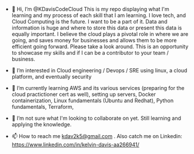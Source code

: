 - 👋 Hi, I’m @KDavisCodeCloud
This is my repo displaying what I'm learning and my process of each skill that I am learning. I love tech, and Cloud Computing is the future. I want to be a part of it.
Data and information is huge and where to store this data or present this data is equally important. I believe the cloud plays a pivotal role in where we are going, and saves money for businesses and allows them to be more efficient going forward.
Please take a look around. This is an opportunity to showcase my skills and if I can be a contributor to your team / business. 


- 👀 I’m interested in Cloud engineering / Devops / SRE using linux, a cloud platform, and eventually security


- 🌱 I’m currently learning AWS and its various services (preparing for the cloud practictioner cert as well), setting up servers, Docker containerization, Linux fundamentals (Ubuntu and Redhat), Python fundamentals, Terraform, 


- 💞️ I’m not sure what I'm looking to collaborate on yet. Still learning and applying the knowledge. 


- 📫 How to reach me kdav2k5@gmail.com . Also catch me on Linkedin: https://www.linkedin.com/in/kelvin-davis-aa266941/

<!---
KDavisCodeCloud/KDavisCodeCloud is a ✨ special ✨ repository because its `README.md` (this file) appears on your GitHub profile.
You can click the Preview link to take a look at your changes.
--->

